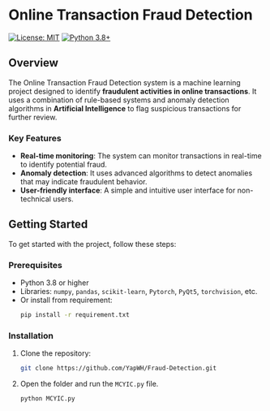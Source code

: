 # Online Transaction Fraud Detection
[![License: MIT](https://img.shields.io/badge/License-MIT-yellow.svg)](https://opensource.org/licenses/MIT)
[![Python 3.8+](https://img.shields.io/badge/python-3.8+-blue.svg)](https://www.python.org/downloads/release/python-380/)

## Overview
The Online Transaction Fraud Detection system is a machine learning project designed to identify **fraudulent activities in online transactions**. It uses a combination of rule-based systems and anomaly detection algorithms in **Artificial Intelligence** to flag suspicious transactions for further review.

### Key Features
- **Real-time monitoring**: The system can monitor transactions in real-time to identify potential fraud.
- **Anomaly detection**: It uses advanced algorithms to detect anomalies that may indicate fraudulent behavior.
- **User-friendly interface**: A simple and intuitive user interface for non-technical users.

## Getting Started
To get started with the project, follow these steps:

### Prerequisites
- Python 3.8 or higher
- Libraries: `numpy`, `pandas`, `scikit-learn`, `Pytorch`, `PyQt5`, `torchvision`, etc.
- Or install from requirement: 
   ```sh
   pip install -r requirement.txt

### Installation

1. Clone the repository:
   ```sh
   git clone https://github.com/YapWH/Fraud-Detection.git

2. Open the folder and run the `MCYIC.py` file.
   ```sh
   python MCYIC.py

